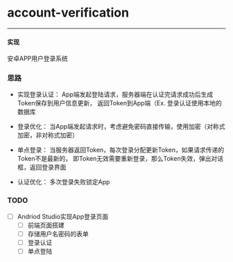 # account-verification
-------------

#### 实现
安卓APP用户登录系统

### 思路

- 实现登录认证： App端发起登陆请求，服务器端在认证完请求成功后生成Token保存到用户信息更新，
返回Token到App端（Ex. 登录认证使用本地的数据库

- 登录优化： 当App端发起请求时，考虑避免密码直接传输，使用加密（对称式加密，非对称式加密）

- 单点登录： 当服务器返回Token，每次登录分配更新Token，如果请求传递的Token不是最新的，
即Token无效需要重新登录，那么Token失效，弹出对话框，返回登录界面

- 认证优化： 多次登录失败锁定App

### TODO
- [ ] Andriod Studio实现App登录页面
    - [ ] 前端页面搭建
    - [ ] 存储用户名密码的表单
    - [ ] 登录认证
    - [ ] 单点登陆
